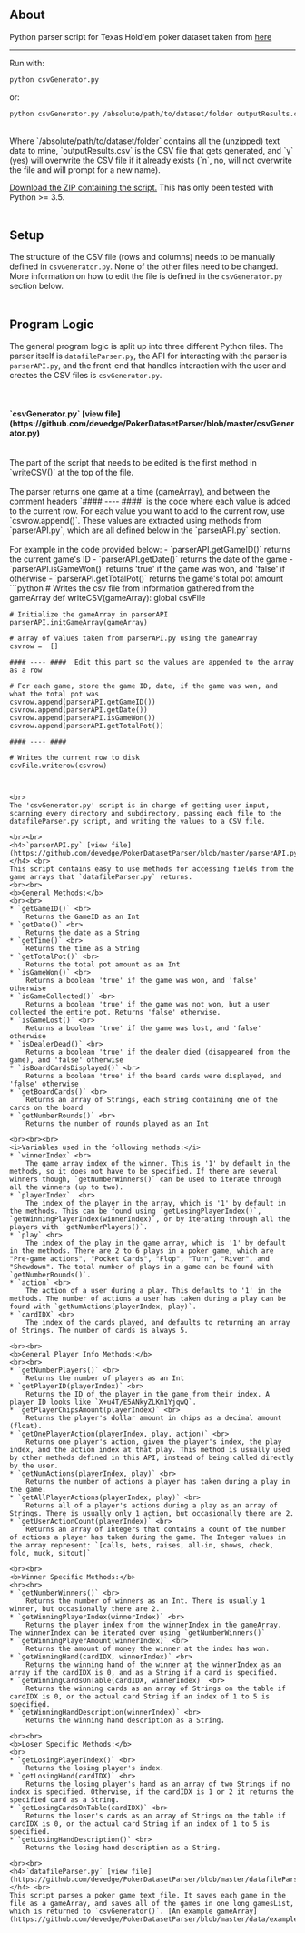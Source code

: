 ## About

Python parser script for Texas Hold'em poker dataset taken from [here](https://web.archive.org/web/20110205042259/http://www.outflopped.com/questions/286/obfuscated-datamined-hand-histories)

***

Run with: <br>
```bash
python csvGenerator.py
```

or: <br>
```bash
python csvGenerator.py /absolute/path/to/dataset/folder outputResults.csv y
```
<br>
Where `/absolute/path/to/dataset/folder`  contains all the (unzipped) text data to mine, `outputResults.csv` is the CSV file that gets generated, and `y` (yes) will overwrite the CSV file if it already exists (`n`, no, will not overwrite the file and will prompt for a new name).



[Download the ZIP containing the script.](https://github.com/devedge/PokerDatasetParser/raw/master/data/PokerDatasetParser.zip) This has only been tested with Python >= 3.5.<br><br>


## Setup

The structure of the CSV file (rows and columns) needs to be manually defined in `csvGenerator.py`. None of the other files need to be changed. More information on how to edit the file is defined in the `csvGenerator.py` section below.<br><br>


## Program Logic

The general program logic is split up into three different Python files. The parser itself is `datafileParser.py`, the API for interacting with the parser is `parserAPI.py`, and the front-end that handles interaction with the user and creates the CSV files is `csvGenerator.py`.

<br>
<h4>`csvGenerator.py` [view file](https://github.com/devedge/PokerDatasetParser/blob/master/csvGenerator.py)</h4> <br>
The part of the script that needs to be edited is the first method in `writeCSV()` at the top of the file. 
<br><br>
The parser returns one game at a time (gameArray), and between the comment headers `#### ---- ####` is the code where each value is added to the current row. For each value you want to add to the current row, use `csvrow.append()`. These values are extracted using methods from `parserAPI.py`, which are all defined below in the `parserAPI.py` section.
<br><br>
For example in the code provided below:
 - `parserAPI.getGameID()` returns the current game's ID
 - `parserAPI.getDate()` returns the date of the game
 - `parserAPI.isGameWon()` returns 'true' if the game was won, and 'false' if otherwise
 - `parserAPI.getTotalPot()` returns the game's total pot amount
<br>
```python
# Writes the csv file from information gathered from the gameArray
def writeCSV(gameArray):
    global csvFile

    # Initialize the gameArray in parserAPI
    parserAPI.initGameArray(gameArray)

    # array of values taken from parserAPI.py using the gameArray
    csvrow =  []

    #### ---- ####  Edit this part so the values are appended to the array as a row

    # For each game, store the game ID, date, if the game was won, and what the total pot was
    csvrow.append(parserAPI.getGameID())
    csvrow.append(parserAPI.getDate())
    csvrow.append(parserAPI.isGameWon())
    csvrow.append(parserAPI.getTotalPot())

    #### ---- ####

    # Writes the current row to disk
    csvFile.writerow(csvrow)
```


<br>
The 'csvGenerator.py' script is in charge of getting user input, scanning every directory and subdirectory, passing each file to the datafileParser.py script, and writing the values to a CSV file.

<br><br>
<h4>`parserAPI.py` [view file](https://github.com/devedge/PokerDatasetParser/blob/master/parserAPI.py)</h4> <br>
This script contains easy to use methods for accessing fields from the game arrays that `datafileParser.py` returns.
<br><br>
<b>General Methods:</b>
<br><br>
* `getGameID()` <br>
    Returns the GameID as an Int
* `getDate()` <br>
    Returns the date as a String
* `getTime()` <br>
    Returns the time as a String
* `getTotalPot()` <br>
    Returns the total pot amount as an Int
* `isGameWon()` <br>
    Returns a boolean 'true' if the game was won, and 'false' otherwise
* `isGameCollected()` <br>
    Returns a boolean 'true' if the game was not won, but a user collected the entire pot. Returns 'false' otherwise.
* `isGameLost()` <br>
    Returns a boolean 'true' if the game was lost, and 'false' otherwise
* `isDealerDead()` <br>
    Returns a boolean 'true' if the dealer died (disappeared from the game), and 'false' otherwise
* `isBoardCardsDisplayed()` <br>
    Returns a boolean 'true' if the board cards were displayed, and 'false' otherwise
* `getBoardCards()` <br>
    Returns an array of Strings, each string containing one of the cards on the board
* `getNumberRounds()` <br>
    Returns the number of rounds played as an Int

<br><br><br>
<i>Variables used in the following methods:</i>
* `winnerIndex` <br>
    The game array index of the winner. This is '1' by default in the methods, so it does not have to be specified. If there are several winners though, `getNumberWinners()` can be used to iterate through all the winners (up to two).
* `playerIndex`  <br>
    The index of the player in the array, which is '1' by default in the methods. This can be found using `getLosingPlayerIndex()`, `getWinningPlayerIndex(winnerIndex)`, or by iterating through all the players with `getNumberPlayers()`.
* `play` <br>
    The index of the play in the game array, which is '1' by default in the methods. There are 2 to 6 plays in a poker game, which are "Pre-game actions", "Pocket Cards", "Flop", "Turn", "River", and "Showdown". The total number of plays in a game can be found with `getNumberRounds()`.
* `action` <br>
    The action of a user during a play. This defaults to '1' in the methods. The number of actions a user has taken during a play can be found with `getNumActions(playerIndex, play)`.
* `cardIDX` <br>
    The index of the cards played, and defaults to returning an array of Strings. The number of cards is always 5.

<br><br>
<b>General Player Info Methods:</b>
<br><br>
* `getNumberPlayers()` <br>
    Returns the number of players as an Int
* `getPlayerID(playerIndex)` <br>
    Returns the ID of the player in the game from their index. A player ID looks like `X+u4T/E5ANkyZLKm1YjqwQ`.
* `getPlayerChipsAmount(playerIndex)` <br>
    Returns the player's dollar amount in chips as a decimal amount (float).
* `getOnePlayerAction(playerIndex, play, action)` <br>
    Returns one player's action, given the player's index, the play index, and the action index at that play. This method is usually used by other methods defined in this API, instead of being called directly by the user.
* `getNumActions(playerIndex, play)` <br>
    Returns the number of actions a player has taken during a play in the game.
* `getAllPlayerActions(playerIndex, play)` <br>
    Returns all of a player's actions during a play as an array of Strings. There is usually only 1 action, but occasionally there are 2.
* `getUserActionCount(playerIndex)` <br>
    Returns an array of Integers that contains a count of the number of actions a player has taken during the game. The Integer values in the array represent: `[calls, bets, raises, all-in, shows, check, fold, muck, sitout]`

<br><br>
<b>Winner Specific Methods:</b>
<br><br>
* `getNumberWinners()` <br>
    Returns the number of winners as an Int. There is usually 1 winner, but occasionally there are 2.
* `getWinningPlayerIndex(winnerIndex)` <br>
    Returns the player index from the winnerIndex in the gameArray. The winnerIndex can be iterated over using `getNumberWinners()`
* `getWinningPlayerAmount(winnerIndex)` <br>
    Returns the amount of money the winner at the index has won.
* `getWinningHand(cardIDX, winnerIndex)` <br>
    Returns the winning hand of the winner at the winnerIndex as an array if the cardIDX is 0, and as a String if a card is specified.
* `getWinningCardsOnTable(cardIDX, winnerIndex)` <br>
    Returns the winning cards as an array of Strings on the table if cardIDX is 0, or the actual card String if an index of 1 to 5 is specified.
* `getWinningHandDescription(winnerIndex)` <br>
    Returns the winning hand description as a String.

<br><br>
<b>Loser Specific Methods:</b>
<br>
* `getLosingPlayerIndex()` <br>
    Returns the losing player's index.
* `getLosingHand(cardIDX)` <br>
    Returns the losing player's hand as an array of two Strings if no index is specified. Otherwise, if the cardIDX is 1 or 2 it returns the specified card as a String.
* `getLosingCardsOnTable(cardIDX)` <br>
    Returns the loser's cards as an array of Strings on the table if cardIDX is 0, or the actual card String if an index of 1 to 5 is specified.
* `getLosingHandDescription()` <br>
    Returns the losing hand description as a String.

<br><br>
<h4>`datafileParser.py` [view file](https://github.com/devedge/PokerDatasetParser/blob/master/datafileParser.py)</h4> <br>
This script parses a poker game text file. It saves each game in the file as a gameArray, and saves all of the games in one long gamesList, which is returned to `csvGenerator()`. [An example gameArray](https://github.com/devedge/PokerDatasetParser/blob/master/data/example%20gameArray.txt)

